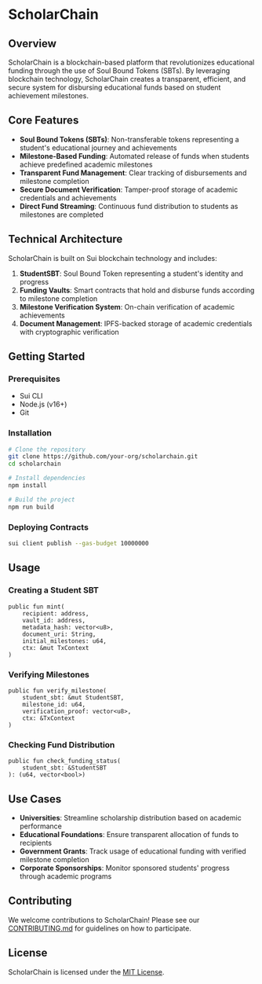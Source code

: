 # ScholarChain

## Overview

ScholarChain is a blockchain-based platform that revolutionizes educational funding through the use of Soul Bound Tokens (SBTs). By leveraging blockchain technology, ScholarChain creates a transparent, efficient, and secure system for disbursing educational funds based on student achievement milestones.

## Core Features

- **Soul Bound Tokens (SBTs)**: Non-transferable tokens representing a student's educational journey and achievements
- **Milestone-Based Funding**: Automated release of funds when students achieve predefined academic milestones
- **Transparent Fund Management**: Clear tracking of disbursements and milestone completion
- **Secure Document Verification**: Tamper-proof storage of academic credentials and achievements
- **Direct Fund Streaming**: Continuous fund distribution to students as milestones are completed

## Technical Architecture

ScholarChain is built on Sui blockchain technology and includes:

1. **StudentSBT**: Soul Bound Token representing a student's identity and progress
2. **Funding Vaults**: Smart contracts that hold and disburse funds according to milestone completion
3. **Milestone Verification System**: On-chain verification of academic achievements
4. **Document Management**: IPFS-backed storage of academic credentials with cryptographic verification

## Getting Started

### Prerequisites

- Sui CLI
- Node.js (v16+)
- Git

### Installation

```bash
# Clone the repository
git clone https://github.com/your-org/scholarchain.git
cd scholarchain

# Install dependencies
npm install

# Build the project
npm run build
```

### Deploying Contracts

```bash
sui client publish --gas-budget 10000000
```

## Usage

### Creating a Student SBT

```move
public fun mint(
    recipient: address,
    vault_id: address,
    metadata_hash: vector<u8>,
    document_uri: String,
    initial_milestones: u64,
    ctx: &mut TxContext
)
```

### Verifying Milestones

```move
public fun verify_milestone(
    student_sbt: &mut StudentSBT,
    milestone_id: u64,
    verification_proof: vector<u8>,
    ctx: &TxContext
)
```

### Checking Fund Distribution

```move
public fun check_funding_status(
    student_sbt: &StudentSBT
): (u64, vector<bool>)
```

## Use Cases

- **Universities**: Streamline scholarship distribution based on academic performance
- **Educational Foundations**: Ensure transparent allocation of funds to recipients
- **Government Grants**: Track usage of educational funding with verified milestone completion
- **Corporate Sponsorships**: Monitor sponsored students' progress through academic programs

## Contributing

We welcome contributions to ScholarChain! Please see our [CONTRIBUTING.md](CONTRIBUTING.md) for guidelines on how to participate.

## License

ScholarChain is licensed under the [MIT License](LICENSE).
